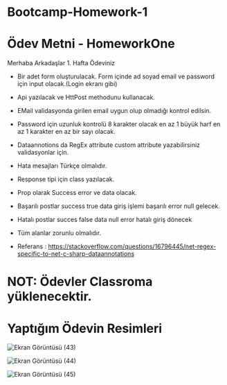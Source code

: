 # Bootcamp-Homework-1

# Ödev Metni - HomeworkOne
Merhaba Arkadaşlar 1. Hafta Ödeviniz

- Bir adet form oluşturulacak. Form içinde ad soyad email ve password için input olacak.(Login ekranı gibi)

- Api yazılacak ve HttPost methodunu kullanacak.

- EMail validasyonda girilen email uygun olup olmadığı kontrol edilsin.

- Password için uzunluk kontrolü 8 karakter olacak en az 1 büyük harf en az 1 karakter en az bir sayı olacak.

- Dataannotions da RegEx attribute custom attribute yazabilirsiniz validasyonlar için.

- Hata mesajları Türkçe olmalıdır.

- Response tipi için class yazılacak.

- Prop olarak Success error ve data olacak.

- Başarılı postlar success true data giriş işlemi başarılı error null gelecek.

- Hatalı postlar succes false data null error hatalı giriş dönecek

- Tüm alanlar zorunlu olmalıdır.

- Referans : https://stackoverflow.com/questions/16796445/net-regex-specific-to-net-c-sharp-dataannotations

# NOT: Ödevler Classroma yüklenecektir.
# Yaptığım Ödevin Resimleri
![Ekran Görüntüsü (43)](https://user-images.githubusercontent.com/93313737/156535651-6ec1e867-605d-4805-82fe-0f052737f02c.png)

![Ekran Görüntüsü (44)](https://user-images.githubusercontent.com/93313737/156535744-2f52e1c4-2d1e-476f-af2c-7d66564fb0db.png)

![Ekran Görüntüsü (45)](https://user-images.githubusercontent.com/93313737/156535766-db6a0bad-b05a-4bc9-b8e0-97d80a925624.png)



